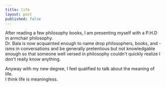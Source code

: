 ```yaml
---
title: life
layout: post
published: false
---
```


After reading a few philosophy books, I am presenting myself with a P.H.D in armchair philosophy.  
Dr. Bala is now acquainted enough to name drop philosophers, books, and -isms in conversations and be generally pretentious but not knowledgable enough so that someone well versed in philosophy couldn't quickly realize I don't really know anything.  
  


Anyway with my new degree, I feel qualified to talk about the meaning of life.  
I think life is meaningless.




